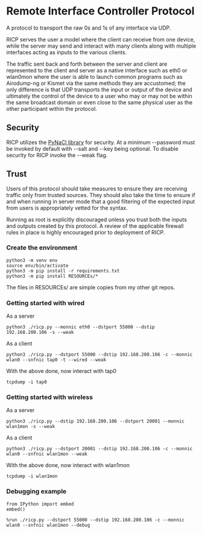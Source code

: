 # Remote Interface Controller Protocol
A protocol to transport the raw 0s and 1s of any interface via UDP.

RICP serves the user a model where the client can receive from one device, while the server may send and interact with many clients along with multiple interfaces acting as inputs to the various clients.

The traffic sent back and forth between the server and client are represented to the client and server as a native interface such as eth0 or wlan0mon where the user is able to launch common programs such as Airodump-ng or Kismet via the same methods they are accustomed; the only difference is that UDP transports the input or output of the device and ultimately the control of the device to a user who may or may not be within the same broadcast domain or even close to the same physical user as the other participant within the protocol.

## Security
RICP utilizes the [PyNaCl library](https://pynacl.readthedocs.io/en/latest/) for security.  At a minimum --password must be invoked by default with --salt and --key being optional.  To disable security for RICP invoke the --weak flag.

## Trust
Users of this protocol should take measures to ensure they are receiving traffic only from trusted sources.  They should also take the time to ensure if and when running in server mode that a good filtering of the expected input from users is appropriately vetted for the syntax.

Running as root is explicitly discouraged unless you trust both the inputs and outputs created by this protocol.  A review of the applicable firewall rules in place is highly encouraged prior to deployment of RICP.

### Create the environment
```
python3 -m venv env
source env/bin/activate
python3 -m pip install -r requirements.txt
python3 -m pip install RESOURCEs/*
```
The files in RESOURCEs/ are simple copies from my other git repos.

### Getting started with wired
As a server
```
python3 ./ricp.py --monnic eth0 --dstport 55000 --dstip 192.168.200.106 -s --weak
```

As a client
```
python3 ./ricp.py --dstport 55000 --dstip 192.168.200.106 -c --monnic wlan0 --snfnic tap0 -t --wired --weak
```

With the above done, now interact with tap0
```
tcpdump -i tap0
```

### Getting started with wireless
As a server
```
python3 ./ricp.py --dstip 192.168.200.106 --dstport 20001 --monnic wlan1mon -s --weak
```

As a client
```
python3 ./ricp.py --dstport 20001 --dstip 192.168.200.106 -c --monnic wlan0 --snfnic wlan1mon --weak
```

With the above done, now interact with wlan1mon
```
tcpdump -i wlan1mon
```

### Debugging example
```
from IPython import embed
embed()

%run ./ricp.py --dstport 55000 --dstip 192.168.200.106 -c --monnic wlan0 --snfnic wlan1mon --debug
```
